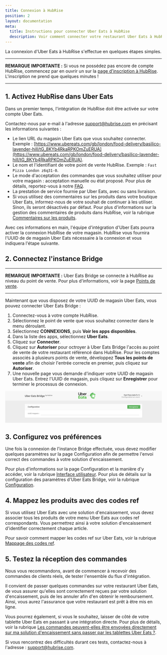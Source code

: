 ```yaml
---
title: Connexion à HubRise
position: 2
layout: documentation
meta:
  title: Instructions pour connecter Uber Eats à HubRise
  description: Voir comment connecter votre restaurant Uber Eats à HubRise. Envoyez le lien de votre page Deliveroo à HubRise et suivez quelques étapes pour vous connecter.
---
```


La connexion d'Uber Eats à HubRise s'effectue en quelques étapes simples.

---

**REMARQUE IMPORTANTE :** Si vous ne possédez pas encore de compte HubRise, commencez par en ouvrir un sur la [page d'inscription à HubRise](https://manager.hubrise.com/signup). L'inscription ne prend que quelques minutes !

---

## 1\. Activez HubRise dans Uber Eats

Dans un premier temps, l'intégration de HubRise doit être activée sur votre compte Uber Eats.

Contactez-nous par e-mail à l'adresse [support@hubrise.com](mailto:support@hubrise.com) en précisant les informations suivantes :

- Le lien URL du magasin Uber Eats que vous souhaitez connecter. Exemple : [https://www.ubereats.com/gb/london/food-delivery/basilico-lavender-hill/tG_8KYb4RkaRPKOmZuERUA](https://www.ubereats.com/gb/london/food-delivery/basilico-lavender-hill/tG_8KYb4RkaRPKOmZuERUA).
- Le nom et l'identifiant de votre point de vente HubRise. Exemple : `Fast Pizza London z6q31-0`.
- Le mode d'acceptation des commandes que vous souhaitez utiliser pour votre magasin : acceptation manuelle ou état proposé. Pour plus de détails, reportez-vous à notre [FAQ](/apps/uber-eats/faqs/send-orders-to-epos-without-tablet).
- La prestation de service fournie par Uber Eats, avec ou sans livraison.
- Si vous utilisez des commentaires sur les produits dans votre boutique Uber Eats, informez-nous de votre souhait de continuer à les utiliser. Sinon, ils seront désactivés par défaut. Pour plus d'informations sur la gestion des commentaires de produits dans HubRise, voir la rubrique [Commentaires sur les produits](/apps/uber-eats/associer-codes-ref#commentaires-au-niveau-du-produit).

Avec ces informations en main, l'équipe d'intégration d'Uber Eats pourra activer la connexion HubRise de votre magasin. HubRise vous fournira l'UUID de de magasin Uber Eats nécessaire à la connexion et vous indiquera l'étape suivante.

## 2\. Connectez l'instance Bridge

---

**REMARQUE IMPORTANTE :** Uber Eats Bridge se connecte à HubRise au niveau du point de vente. Pour plus d'informations, voir la page [Points de vente](/docs/locations/).

---

Maintenant que vous disposez de votre UUID de magasin Uber Eats, vous pouvez connecter Uber Eats Bridge :

1. Connectez-vous à votre compte HubRise.
1. Sélectionnez le point de vente que vous souhaitez connecter dans le menu déroulant.
1. Sélectionnez **CONNEXIONS**, puis **Voir les apps disponibles**.
1. Dans la liste des apps, sélectionnez **Uber Eats**.
1. Cliquez sur **Connecter**.
1. Cliquez sur **Autoriser** pour octroyer à Uber Eats Bridge l'accès au point de vente de votre restaurant référencé dans HubRise. Pour les comptes associés à plusieurs points de vente, développez **Tous les points de vente** afin de choisir l'entrée correcte en premier, puis cliquez sur **Autoriser**.
1. Une nouvelle page vous demande d'indiquer votre UUID de magasin Uber Eats. Entrez l'UUID de magasin, puis cliquez sur **Enregistrer** pour terminer le processus de connexion.

![UUID de magasin Uber Eats](../images/001-fr-store-uuid.png)

## 3\. Configurez vos préférences

Une fois la connexion de l'instance Bridge effectuée, vous devez modifier quelques paramètres sur la page Configuration afin de permettre l'envoi correct des commandes à votre solution d'encaissement.

Pour plus d'informations sur la page Configuration et la manière d'y accéder, voir la rubrique [Interface utilisateur](/apps/uber-eats/interface-utilisateur/#page-de-configuration). Pour plus de détails sur la configuration des paramètres d'Uber Eats Bridge, voir la rubrique [Configuration](/apps/uber-eats/configuration).

## 4\. Mappez les produits avec des codes ref

Si vous utilisez Uber Eats avec une solution d'encaissement, vous devez associer tous les produits de votre menu Uber Eats aux codes ref correspondants. Vous permettrez ainsi à votre solution d'encaissement d'identifier correctement chaque article.

Pour savoir comment mapper les codes ref sur Uber Eats, voir la rubrique [Mappage des codes ref](/apps/uber-eats/associer-codes-ref).

## 5\. Testez la réception des commandes

Nous vous recommandons, avant de commencer à recevoir des commandes de clients réels, de tester l'ensemble du flux d'intégration.

Il convient de passer quelques commandes sur votre restaurant Uber Eats, de vous assurer qu'elles sont correctement reçues par votre solution d'encaissement, puis de les annuler afin d'en obtenir le remboursement. Ainsi, vous aurez l'assurance que votre restaurant est prêt à être mis en ligne.

Vous pourrez également, si vous le souhaitez, laisser de côté de votre tablette Uber Eats en passant à une intégration directe. Pour plus de détails, voir la rubrique [Les commandes peuvent-elles être envoyées directement sur ma solution d'encaissement sans passer par les tablettes Uber Eats ?](/apps/uber-eats/faqs/send-orders-to-epos-without-tablet).

Si vous rencontrez des difficultés durant ces tests, contactez-nous à l'adresse : support@hubrise.com.
